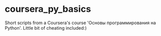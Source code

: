 # coursera_py_basics
Short scripts from a Coursera's course 'Основы программирования на Python'. Little bit of cheating included:)
